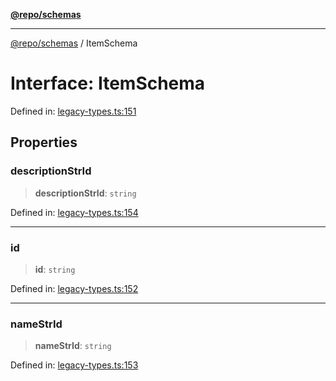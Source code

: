 [**@repo/schemas**](../README.md)

***

[@repo/schemas](../README.md) / ItemSchema

# Interface: ItemSchema

Defined in: [legacy-types.ts:151](https://github.com/alexqguo/drinking-board-game-v3/blob/b790afaa2e3b8fa2b8d92187d67ae85cb9db6cc2/packages/schemas/src/legacy-types.ts#L151)

## Properties

### descriptionStrId

> **descriptionStrId**: `string`

Defined in: [legacy-types.ts:154](https://github.com/alexqguo/drinking-board-game-v3/blob/b790afaa2e3b8fa2b8d92187d67ae85cb9db6cc2/packages/schemas/src/legacy-types.ts#L154)

***

### id

> **id**: `string`

Defined in: [legacy-types.ts:152](https://github.com/alexqguo/drinking-board-game-v3/blob/b790afaa2e3b8fa2b8d92187d67ae85cb9db6cc2/packages/schemas/src/legacy-types.ts#L152)

***

### nameStrId

> **nameStrId**: `string`

Defined in: [legacy-types.ts:153](https://github.com/alexqguo/drinking-board-game-v3/blob/b790afaa2e3b8fa2b8d92187d67ae85cb9db6cc2/packages/schemas/src/legacy-types.ts#L153)
